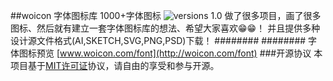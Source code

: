 ##woicon 字体图标库 1000+字体图标
![versions 1.0](https://img.shields.io/badge/versions-1.0-orange.svg?style=flat-square)
做了很多项目，画了很多图标、然后就有建立一套字体图标库的想法、希望大家喜欢😁😁！
并且提供多种设计源文件格式(AI,SKETCH,SVG,PNG,PSD)下载！
########
########
字体图标预览
[www.woicon.com/font](http://woicon.com/font)
###开源协议
本项目基于[MIT许可证](https://zh.wikipedia.org/wiki/MIT%E8%A8%B1%E5%8F%AF%E8%AD%89)协议，请自由的享受和参与开源。